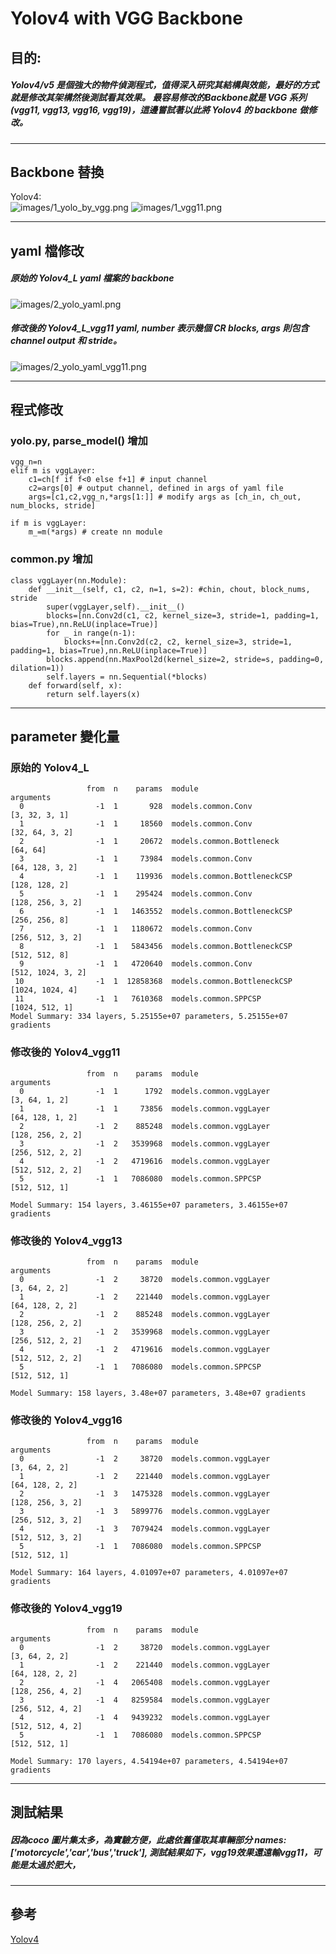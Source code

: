 # Yolov4 with VGG Backbone
## 目的:
##### Yolov4/v5 是個強大的物件偵測程式，值得深入研究其結構與效能，最好的方式就是修改其架構然後測試看其效果。 最容易修改的Backbone就是 VGG 系列(vgg11, vgg13, vgg16, vgg19)，這邊嘗試著以此將 Yolov4 的 backbone 做修改。
***
## Backbone 替換
Yolov4:  
![images/1_yolo_by_vgg.png](images/1_yolo_by_vgg.png)
![images/1_vgg11.png](images/1_vgg11.png)
***
## yaml 檔修改
##### 原始的 Yolov4_L yaml 檔案的 backbone
![images/2_yolo_yaml.png](images/2_yolo_yaml.png)
##### 修改後的 Yolov4_L_vgg11 yaml, number 表示幾個 CR blocks, args 則包含 channel output 和 stride。
![images/2_yolo_yaml_vgg11.png](images/2_yolo_yaml_vgg11.png)
***
## 程式修改
### yolo.py, parse_model() 增加
```
vgg_n=n
elif m is vggLayer:
    c1=ch[f if f<0 else f+1] # input channel
    c2=args[0] # output channel, defined in args of yaml file
    args=[c1,c2,vgg_n,*args[1:]] # modify args as [ch_in, ch_out, num_blocks, stride]

if m is vggLayer:
    m_=m(*args) # create nn module
```
### common.py 增加
```
class vggLayer(nn.Module):
    def __init__(self, c1, c2, n=1, s=2): #chin, chout, block_nums, stride
        super(vggLayer,self).__init__()
        blocks=[nn.Conv2d(c1, c2, kernel_size=3, stride=1, padding=1, bias=True),nn.ReLU(inplace=True)]
        for _ in range(n-1):
            blocks+=[nn.Conv2d(c2, c2, kernel_size=3, stride=1, padding=1, bias=True),nn.ReLU(inplace=True)]
        blocks.append(nn.MaxPool2d(kernel_size=2, stride=s, padding=0, dilation=1))
        self.layers = nn.Sequential(*blocks)
    def forward(self, x):
        return self.layers(x)
```
***
## parameter 變化量
### 原始的 Yolov4_L
```
                 from  n    params  module                                  arguments
  0                -1  1       928  models.common.Conv                      [3, 32, 3, 1]
  1                -1  1     18560  models.common.Conv                      [32, 64, 3, 2]
  2                -1  1     20672  models.common.Bottleneck                [64, 64]
  3                -1  1     73984  models.common.Conv                      [64, 128, 3, 2]
  4                -1  1    119936  models.common.BottleneckCSP             [128, 128, 2]
  5                -1  1    295424  models.common.Conv                      [128, 256, 3, 2]
  6                -1  1   1463552  models.common.BottleneckCSP             [256, 256, 8]
  7                -1  1   1180672  models.common.Conv                      [256, 512, 3, 2]
  8                -1  1   5843456  models.common.BottleneckCSP             [512, 512, 8]
  9                -1  1   4720640  models.common.Conv                      [512, 1024, 3, 2]
 10                -1  1  12858368  models.common.BottleneckCSP             [1024, 1024, 4]
 11                -1  1   7610368  models.common.SPPCSP                    [1024, 512, 1]
Model Summary: 334 layers, 5.25155e+07 parameters, 5.25155e+07 gradients
```
### 修改後的 Yolov4_vgg11
```
                 from  n    params  module                                  arguments
  0                -1  1      1792  models.common.vggLayer                  [3, 64, 1, 2]
  1                -1  1     73856  models.common.vggLayer                  [64, 128, 1, 2]
  2                -1  2    885248  models.common.vggLayer                  [128, 256, 2, 2]
  3                -1  2   3539968  models.common.vggLayer                  [256, 512, 2, 2]
  4                -1  2   4719616  models.common.vggLayer                  [512, 512, 2, 2]
  5                -1  1   7086080  models.common.SPPCSP                    [512, 512, 1]
  
Model Summary: 154 layers, 3.46155e+07 parameters, 3.46155e+07 gradients
```
### 修改後的 Yolov4_vgg13
```
                 from  n    params  module                                  arguments
  0                -1  2     38720  models.common.vggLayer                  [3, 64, 2, 2]
  1                -1  2    221440  models.common.vggLayer                  [64, 128, 2, 2]
  2                -1  2    885248  models.common.vggLayer                  [128, 256, 2, 2]
  3                -1  2   3539968  models.common.vggLayer                  [256, 512, 2, 2]
  4                -1  2   4719616  models.common.vggLayer                  [512, 512, 2, 2]
  5                -1  1   7086080  models.common.SPPCSP                    [512, 512, 1]

Model Summary: 158 layers, 3.48e+07 parameters, 3.48e+07 gradients
```
### 修改後的 Yolov4_vgg16
```
                 from  n    params  module                                  arguments
  0                -1  2     38720  models.common.vggLayer                  [3, 64, 2, 2]
  1                -1  2    221440  models.common.vggLayer                  [64, 128, 2, 2]
  2                -1  3   1475328  models.common.vggLayer                  [128, 256, 3, 2]
  3                -1  3   5899776  models.common.vggLayer                  [256, 512, 3, 2]
  4                -1  3   7079424  models.common.vggLayer                  [512, 512, 3, 2]
  5                -1  1   7086080  models.common.SPPCSP                    [512, 512, 1]
  
Model Summary: 164 layers, 4.01097e+07 parameters, 4.01097e+07 gradients
```
### 修改後的 Yolov4_vgg19
```
                 from  n    params  module                                  arguments
  0                -1  2     38720  models.common.vggLayer                  [3, 64, 2, 2]
  1                -1  2    221440  models.common.vggLayer                  [64, 128, 2, 2]
  2                -1  4   2065408  models.common.vggLayer                  [128, 256, 4, 2]
  3                -1  4   8259584  models.common.vggLayer                  [256, 512, 4, 2]
  4                -1  4   9439232  models.common.vggLayer                  [512, 512, 4, 2]
  5                -1  1   7086080  models.common.SPPCSP                    [512, 512, 1]
  
Model Summary: 170 layers, 4.54194e+07 parameters, 4.54194e+07 gradients
```
***
## 測試結果
##### 因為coco 圖片集太多，為實驗方便，此處依舊僅取其車輛部分 names: ['motorcycle','car','bus','truck'], 測試結果如下，vgg19效果還遠輸vgg11，可能是太過於肥大，

***
## 參考
[Yolov4](https://github.com/WongKinYiu/PyTorch_YOLOv4)
